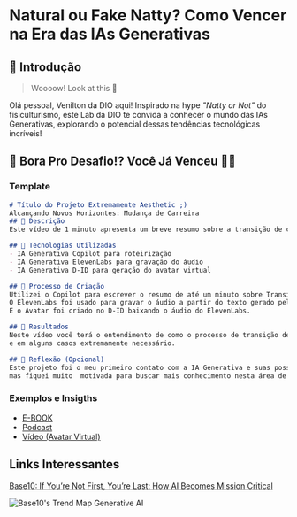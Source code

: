 # Natural ou Fake Natty? Como Vencer na Era das IAs Generativas

## 🚀 Introdução

> Woooow! Look at this 👀

Olá pessoal, Venilton da DIO aqui! Inspirado na hype _"Natty or Not"_ do fisiculturismo, este Lab da DIO te convida a conhecer o mundo das IAs Generativas, explorando o potencial dessas tendências tecnológicas incríveis!

## 🎯 Bora Pro Desafio!? Você Já Venceu 💪🤓

### Template

```markdown
# Título do Projeto Extremamente Aesthetic ;)
Alcançando Novos Horizontes: Mudança de Carreira
## 📒 Descrição
Este vídeo de 1 minuto apresenta um breve resumo sobre a transição de carreira, seus processos e motivações.

## 🤖 Tecnologias Utilizadas
- IA Generativa Copilot para roteirização
- IA Generativa ElevenLabs para gravação do áudio
- IA Generativa D-ID para geração do avatar virtual

## 🧐 Processo de Criação
Utilizei o Copilot para escrever o resumo de até um minuto sobre Transição de Carreira.
O ElevenLabs foi usado para gravar o áudio a partir do texto gerado pelo Copilot com a ferramenta Text to Speech.
E o Avatar foi criado no D-ID baixando o áudio do ElevenLabs.

## 🚀 Resultados
Neste vídeo você terá o entendimento de como o processo de transição de carreira pode ser desafiador
e em alguns casos extremamente necessário.

## 💭 Reflexão (Opcional)
Este projeto foi o meu primeiro contato com a IA Generativa e suas possibilidades. Obviamente, tenho muitas coisas para aprender
mas fiquei muito  motivada para buscar mais conhecimento nesta área de TI que não para de crescer e inovar. 
```

### Exemplos e Insigths

- [E-BOOK](/exemplos/E-BOOK.md)
- [Podcast](/exemplos/PODCAST.md)
- [Vídeo (Avatar Virtual)](/exemplos/VIDEO.md)

## Links Interessantes

[Base10: If You’re Not First, You’re Last: How AI Becomes Mission Critical](https://base10.vc/post/generative-ai-mission-critical/)

![Base10's Trend Map Generative AI](https://github.com/digitalinnovationone/lab-natty-or-not/assets/730492/f4df26e8-f8f7-4419-8252-c69d73ea930c)
